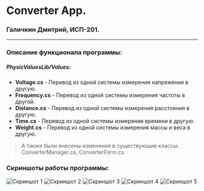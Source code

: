 # Converter App.
### Галичкин Дмитрий, ИСП-201.
***
### Описание функционала программы:
##### PhysicValuesLib/Values:
- **Voltage.cs** - Перевод из одной системы измерения напряжения в другую.
- **Frequency.cs** - Перевод из одной системы измерения частоты в другой.
- **Distance.cs** - Перевод из одной системы измерения расстояния в другую.
- **Time.cs** - Перевод из одной системы измерения времени в другую.
- **Weight.cs** - Перевод из одной системы измерения массы и веса в другую.
> А также были внесены изменения в существующие классы: ConverterManager.cs, ConverterForm.cs
### Скриншоты работы программы:
![Скриншот 1](https://sun9-79.userapi.com/impg/BFDkPJTnjFgHEEOzGjgbwtkcmnCEIszkszZQPA/Dscw4ijEc9U.jpg?size=1001x234&quality=96&sign=1bf7853eb0a70384ffcd4767f72f72f6&type=album)
![Скриншот 2](https://sun7-16.userapi.com/impg/R8shn1Z0Yqq0LoXwetrYPOz4SlV5fYEMtvsmCw/qZ0dxs0NYhY.jpg?size=1006x234&quality=96&sign=138d6960b349e907281284e696b79435&type=album)
![Скриншот 3](https://sun9-9.userapi.com/impg/g-JsWp3-pbCnlc1XIzr4cfChQUTbLsfKBnsmeA/HLhrgR4g_Bo.jpg?size=1003x232&quality=96&sign=9ddc0725606107473cd7e1bde1329f25&type=album)
![Скриншот 4](https://sun9-54.userapi.com/impg/NvFJkhEQxrgWcKR1bbu6SNvU8zI8Yovx84GzCQ/bFVYYKtigLM.jpg?size=1003x232&quality=96&sign=6c84f8a8c450a317f0235d2bfffba3d3&type=album)
![Скриншот 5](https://sun9-87.userapi.com/impg/_DjodhDoP1fBw8G65-sxjaZn0r1i5bzH7Z3mUw/3IP27-lo5rw.jpg?size=1004x234&quality=96&sign=3b2e5f0412332f1e41289a6e13c7dc77&type=album)

